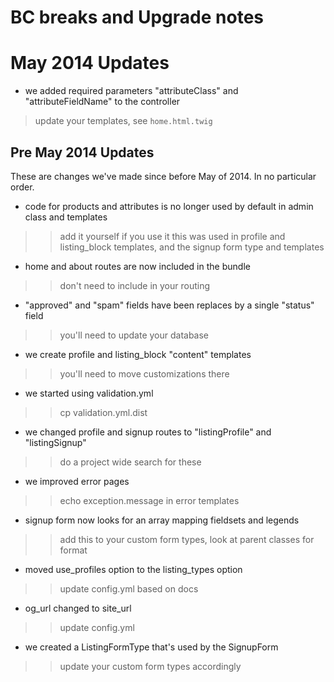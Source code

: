 # BC breaks and Upgrade notes
# May 2014 Updates
- we added required parameters "attributeClass" and "attributeFieldName" to the controller
 
> update your templates, see ``home.html.twig``

## Pre May 2014 Updates
These are changes we've made since before May of 2014.  In no particular order.

- code for products and attributes is no longer used by default in admin class and templates
>> add it yourself if you use it
>> this was used in profile and listing_block templates, and the signup form type and templates
- home and about routes are now included in the bundle
>> don't need to include in your routing
- "approved" and "spam" fields have been replaces by a single "status" field
>> you'll need to update your database
- we create profile and listing_block "content" templates
>> you'll need to move customizations there
- we started using validation.yml
>> cp validation.yml.dist
- we changed profile and signup routes to "listingProfile" and "listingSignup"
>> do a project wide search for these
- we improved error pages
>> echo exception.message in error templates
- signup form now looks for an array mapping fieldsets and legends
>> add this to your custom form types, look at parent classes for format
- moved use_profiles option to the listing_types option
>> update config.yml based on docs
- og_url changed to site_url
>> update config.yml
- we created a ListingFormType that's used by the SignupForm
>> update your custom form types accordingly
